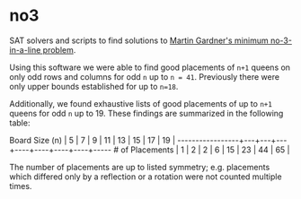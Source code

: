 # no3
SAT solvers and scripts to find solutions to [Martin Gardner's minimum no-3-in-a-line problem](https://arxiv.org/abs/1206.5350). 

Using this software we were able to find good placements of `n+1` queens on only odd rows and columns for odd `n` up to `n = 41`. Previously there were only upper bounds established for up to `n=18`.

Additionally, we found exhaustive lists of good placements of up to `n+1` queens for odd `n` up to 19. These findings are summarized in the following table:

Board Size (n)   | 5 | 7 | 9 | 11 | 13 | 15 | 17 | 19 |
-----------------+---+---+---+----+----+----+----+-----
\# of Placements | 1 | 2 | 2 | 6  | 15 | 23 | 44 | 65 |

The number of placements are up to listed symmetry; e.g. placements which differed only by a reflection or a rotation were not counted multiple times.
